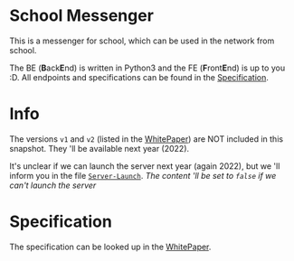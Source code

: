 # School Messenger
This is a messenger for school, which can be used in the network from school.

The BE (**B**ack**E**nd) is written in Python3 and the FE (**F**ront**E**nd) is up to you :D.
All endpoints and specifications can be found in the [Specification](#Specification).

# Info
The versions `v1` and `v2` (listed in the [WhitePaper](WHITEPAPER.md)) are NOT included in this snapshot.
They 'll be available next year (2022).

It's unclear if we can launch the server next year (again 2022), but we 'll inform you in the file [`Server-Launch`](Server-Launch).
*The content 'll be set to `false` if we can't launch the server*

# Specification
The specification can be looked up in the [WhitePaper](WHITEPAPER.md).

